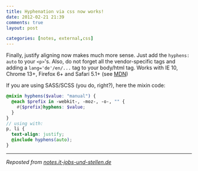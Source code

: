 ```yaml
---
title: Hyphenation via css now works!
date: 2012-02-21 21:39
comments: true
layout: post

categories: [notes, external,css]
---
```


Finally, justify aligning now makes much more sense.
Just add the ```hyphens: auto``` to your ```<p>```'s. Also, do not forget all the vendor-specific tags and adding a ```lang='de'/en/...``` tag to your body/html tag.
Works with IE 10, Chrome 13+, Firefox 6+ and Safari 5.1+ (see [MDN](https://developer.mozilla.org/en/CSS/hyphens))

If you are using SASS/SCSS (you do, right?), here the mixin code:

```scss
@mixin hyphens($value: "manual") {
  @each $prefix in -webkit-, -moz-, -o-, "" {
    #{$prefix}hyphens: $value;
  }
}
// using with:
p, li {
  text-align: justify;
  @include hyphens(auto);
}

```

---
<i>Reposted from <a href='http://notes.it-jobs-und-stellen.de/notes/44' rel='canonical'>notes.it-jobs-und-stellen.de</a></i>
